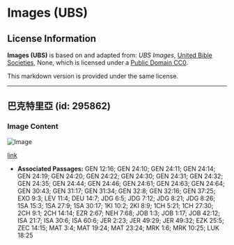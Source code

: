 # Images (UBS)

## License Information

**Images (UBS)** is based on and adapted from: _UBS Images_, [United Bible Societies](https://unitedbiblesocieties.org/), None, which is licensed under a [Public Domain CC0](https://creativecommons.org/public-domain/cc0/).

This markdown version is provided under the same license.



--------------------------------

## 巴克特里亞 (id: 295862)

### Image Content

![Image](https://cdn.aquifer.bible/aquifer-content/resources/Media/WEB-0052_bactrian.jpg)

[link](https://cdn.aquifer.bible/aquifer-content/resources/Media/WEB-0052_bactrian.jpg)

* **Associated Passages:** GEN 12:16; GEN 24:10; GEN 24:11; GEN 24:14; GEN 24:19; GEN 24:20; GEN 24:22; GEN 24:30; GEN 24:31; GEN 24:32; GEN 24:35; GEN 24:44; GEN 24:46; GEN 24:61; GEN 24:63; GEN 24:64; GEN 30:43; GEN 31:17; GEN 31:34; GEN 32:8; GEN 32:16; GEN 37:25; EXO 9:3; LEV 11:4; DEU 14:7; JDG 6:5; JDG 7:12; JDG 8:21; JDG 8:26; 1SA 15:3; 1SA 27:9; 1SA 30:17; 1KI 10:2; 2KI 8:9; 1CH 5:21; 1CH 27:30; 2CH 9:1; 2CH 14:14; EZR 2:67; NEH 7:68; JOB 1:3; JOB 1:17; JOB 42:12; ISA 21:7; ISA 30:6; ISA 60:6; JER 2:23; JER 49:29; JER 49:32; EZK 25:5; ZEC 14:15; MAT 3:4; MAT 19:24; MAT 23:24; MRK 1:6; MRK 10:25; LUK 18:25


